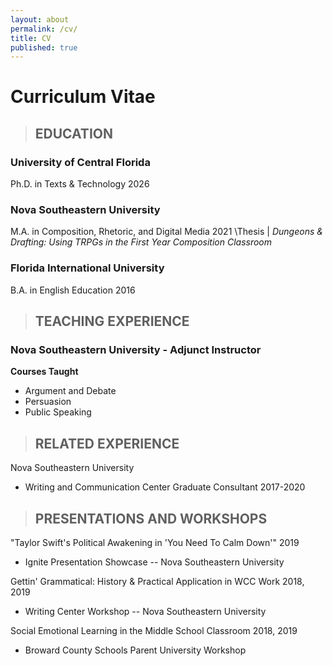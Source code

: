 ```yaml
---
layout: about
permalink: /cv/
title: CV
published: true
---
```

# Curriculum Vitae

>## EDUCATION

### University of Central Florida
Ph.D. in Texts & Technology 2026

### Nova Southeastern University
M.A. in Composition, Rhetoric, and Digital Media 2021
\Thesis \| *Dungeons & Drafting: Using TRPGs in the First Year Composition Classroom*

### Florida International University
B.A. in English Education 2016

>## TEACHING EXPERIENCE

### Nova Southeastern University - Adjunct Instructor 

**Courses Taught** 
- Argument and Debate
- Persuasion
- Public Speaking

>## RELATED EXPERIENCE

Nova Southeastern University 
- Writing and Communication Center Graduate Consultant 2017-2020

>## PRESENTATIONS AND WORKSHOPS

"Taylor Swift's Political Awakening in 'You Need To Calm Down'"
2019
- Ignite Presentation Showcase -- Nova Southeastern University

Gettin' Grammatical: History & Practical Application in WCC Work
2018, 2019
- Writing Center Workshop -- Nova Southeastern University

Social Emotional Learning in the Middle School Classroom 2018,
2019
- Broward County Schools Parent University Workshop
